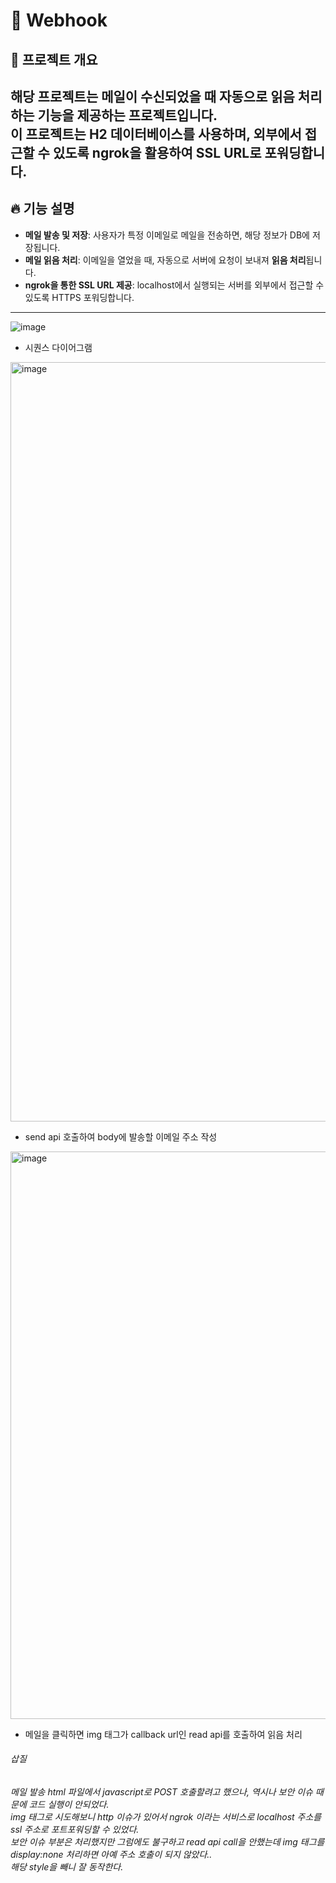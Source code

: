 # 📩 Webhook 

## 📌 프로젝트 개요
해당 프로젝트는 메일이 수신되었을 때 **자동으로 읽음 처리**하는 기능을 제공하는 프로젝트입니다.  
이 프로젝트는 **H2 데이터베이스**를 사용하며, 외부에서 접근할 수 있도록 **ngrok을 활용하여 SSL URL로 포워딩**합니다.
---

## 🔥 기능 설명
- **메일 발송 및 저장**: 사용자가 특정 이메일로 메일을 전송하면, 해당 정보가 DB에 저장됩니다.
- **메일 읽음 처리**: 이메일을 열었을 때, 자동으로 서버에 요청이 보내져 **읽음 처리**됩니다.
- **ngrok을 통한 SSL URL 제공**: localhost에서 실행되는 서버를 외부에서 접근할 수 있도록 HTTPS 포워딩합니다.

---

![image](https://github.com/user-attachments/assets/0df998c4-2e5b-425e-9d2a-f7f018466369)

- 시퀀스 다이어그램
  
<img width="1215" alt="image" src="https://github.com/user-attachments/assets/f9805992-c91f-4078-8b58-dd8754fab519" />

- send api 호출하여 body에 발송할 이메일 주소 작성

<img width="908" alt="image" src="https://github.com/user-attachments/assets/69db8031-8272-400d-9322-b5a41dc6bdf4" />

- 메일을 클릭하면 img 태그가 callback url인 read api를 호출하여 읽음 처리

###### 삽질
###### 메일 발송 html 파일에서 javascript로 POST 호출할려고 했으나, 역시나 보안 이슈 때문에 코드 실행이 안되었다.<br>img 태그로 시도해보니 http 이슈가 있어서 ngrok 이라는 서비스로 localhost 주소를 ssl 주소로 포트포워딩할 수 있었다.<br>보안 이슈 부분은 처리했지만 그럼에도 불구하고 read api call을 안했는데 img 태그를 display:none 처리하면 아예 주소 호출이 되지 않았다..<br>해당 style을 빼니 잘 동작한다.

